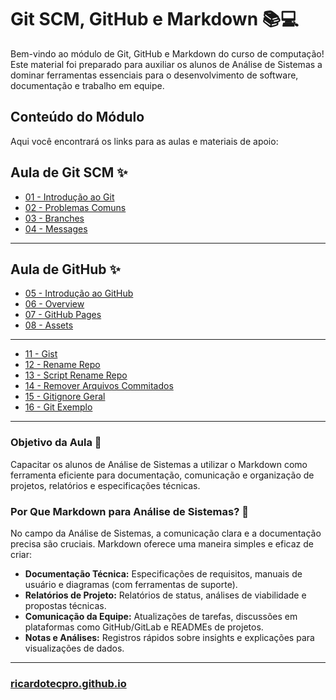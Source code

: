 # Git SCM, GitHub e Markdown 📚💻

Bem-vindo ao módulo de Git, GitHub e Markdown do curso de computação\! Este material foi preparado para auxiliar os alunos de Análise de Sistemas a dominar ferramentas essenciais para o desenvolvimento de software, documentação e trabalho em equipe.

## Conteúdo do Módulo

Aqui você encontrará os links para as aulas e materiais de apoio:

## Aula de Git SCM ✨
* [01 - Introdução ao Git](topicos/01_introducao_ao_git.md)
* [02 - Problemas Comuns](topicos/02_problemas_comuns.md)
* [03 - Branches](topicos/03_branches.md)
* [04 - Messages](topicos/04_messagens.md)

-----
## Aula de GitHub ✨

* [05 - Introdução ao GitHub](topicos/05_introducao_ao_github.md)
* [06 - Overview](topicos/06_overview.md)
* [07 - GitHub Pages](topicos/07_githubpages.md)
* [08 - Assets](topicos/08_assets.md)

-----

* [11 - Gist](topicos/11_gist.md)
* [12 - Rename Repo](topicos/12_rename_repo.md)
* [13 - Script Rename Repo](topicos/13_script_rename_repo.md)
* [14 - Remover Arquivos Commitados](topicos/14_remover_arquivos_commitados.md)
* [15 - Gitignore Geral](topicos/15_gitignore_geral.md)
* [16 - Git Exemplo](topicos/16_git_exemplo.md)

-----

### Objetivo da Aula 🎯

Capacitar os alunos de Análise de Sistemas a utilizar o Markdown como ferramenta eficiente para documentação, comunicação e organização de projetos, relatórios e especificações técnicas.

### Por Que Markdown para Análise de Sistemas? 🤔

No campo da Análise de Sistemas, a comunicação clara e a documentação precisa são cruciais. Markdown oferece uma maneira simples e eficaz de criar:

* **Documentação Técnica:** Especificações de requisitos, manuais de usuário e diagramas (com ferramentas de suporte).
* **Relatórios de Projeto:** Relatórios de status, análises de viabilidade e propostas técnicas.
* **Comunicação da Equipe:** Atualizações de tarefas, discussões em plataformas como GitHub/GitLab e READMEs de projetos.
* **Notas e Análises:** Registros rápidos sobre insights e explicações para visualizações de dados.

---

### [ricardotecpro.github.io](https://ricardotecpro.github.io/)
